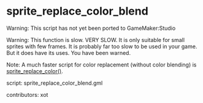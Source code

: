 sprite_replace_color_blend
==========================

Warning: This script has not yet been ported to GameMaker:Studio

Warning: This function is slow. VERY SLOW. It is only suitable for 
small sprites with few frames. It is probably far too slow to be used 
in your game. But it does have its uses. You have been warned.

Note: A much faster script for color replacement (without color blending) 
is [sprite_replace_color()](/script/sprite_replace_color).

script: sprite_replace_color_blend.gml

contributors: xot
